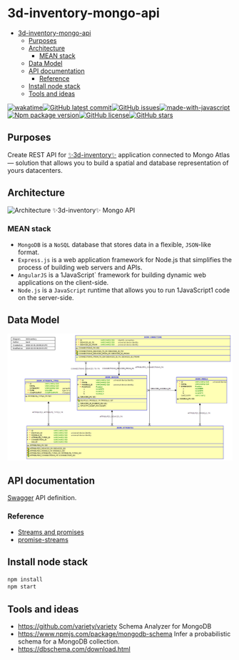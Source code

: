 ﻿# 3d-inventory-mongo-api

- [3d-inventory-mongo-api](#3d-inventory-mongo-api)
  - [Purposes](#purposes)
  - [Architecture](#architecture)
    - [MEAN stack](#mean-stack)
  - [Data Model](#data-model)
  - [API documentation](#api-documentation)
    - [Reference](#reference)
  - [Install node stack](#install-node-stack)
  - [Tools and ideas](#tools-and-ideas)

[![wakatime](https://wakatime.com/badge/user/3bbeedbe-0c6a-4a01-b3cd-a85d319a03bf/project/018c29b5-69aa-44a9-823a-51170ee4eafb.svg)](https://wakatime.com/badge/user/3bbeedbe-0c6a-4a01-b3cd-a85d319a03bf/project/018c29b5-69aa-44a9-823a-51170ee4eafb)[![GitHub latest commit](https://badgen.net/github/last-commit/karol-preiskorn/3d-inventory-mongo-api)](https://GitHub.com/karol-preiskorn/3d-inventory-mongo-api/commit/)[![GitHub issues](https://img.shields.io/github/issues/karol-preiskorn/3d-inventory-mongo-api.svg)](https://GitHub.com/karol-preiskorn/3d-inventory-mongo-api/issues/)[![made-with-javascript](https://img.shields.io/badge/Made%20with-JavaScript-1f425f.svg)](https://www.javascript.com)[![Npm package version](https://badgen.net/npm/v/express)](https://npmjs.com/package/express)[![GitHub license](https://badgen.net/github/license/karol-preiskorn/3d-inventory-mongo-api)](https://github.com/karol-preiskorn/3d-inventory-mongo-api/blob/master/LICENSE)[![GitHub stars](https://img.shields.io/github/stars/karol-preiskorn/3d-inventory-mongo-api.svg?style=social&label=Star&maxAge=2592000)](https://GitHub.com/karol-preiskorn/3d-inventory-mongo-api/stargazers/)

## Purposes

Create REST API for [✨3d-inventory✨](https://github.com/users/karol-preiskorn/3d-inventory-angular-ui) application connected to Mongo Atlas — solution that allows you to build a spatial and database representation of yours datacenters.

## Architecture

![Architecture ✨3d-inventory✨ Mongo API](https://github.com/karol-preiskorn/3d-inventory-mongo-api/blob/main/src/assets/architecture.drawio.png)

### MEAN stack

- `MongoDB` is a `NoSQL` database that stores data in a flexible, `JSON`-like format.
- `Express.js` is a web application framework for Node.js that simplifies the process of building web servers and APIs.
- `AngularJS` is a 1JavaScript` framework for building dynamic web applications on the client-side.
- `Node.js` is a `JavaScript` runtime that allows you to run 1JavaScript1 code on the server-side.

## Data Model

![Data Model](/assets/3d-inventory.png)

## API documentation

[Swagger](https://app.swaggerhub.com/apis/karol-preiskorn/3d-inventory-rest-api/0.0.6#/) API definition.

### Reference

- [Streams and promises](https://github.com/petkaantonov/bluebird/issues/332#issuecomment-58326173)
- [promise-streams](https://github.com/spion/promise-streams)

## Install node stack

```bash
npm install
npm start
```

## Tools and ideas

- https://github.com/variety/variety Schema Analyzer for MongoDB
- https://www.npmjs.com/package/mongodb-schema Infer a probabilistic schema for a MongoDB collection.
- https://dbschema.com/download.html
